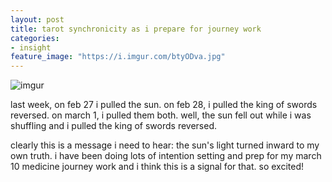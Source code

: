 ```yaml
---
layout: post
title: tarot synchronicity as i prepare for journey work
categories: 
- insight
feature_image: "https://i.imgur.com/btyODva.jpg"
---
```


![imgur](https://imgur.com/a/HuFlee1)

last week, on feb 27 i pulled the sun. on feb 28, i pulled the king of swords reversed. on march 1, i pulled them both. well, the sun fell out while i was shuffling and i pulled the king of swords reversed. 

clearly this is a message i need to hear: the sun's light turned inward to my own truth. i have been doing lots of intention setting and prep for my march 10 medicine journey work and i think this is a signal for that. so excited!